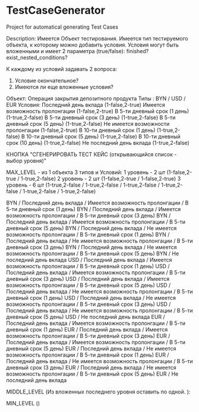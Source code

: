 # TestCaseGenerator
Project for automatical generating Test Cases

Description:
Имеется Объект тестирования.
Имеется тип тестируемого объекта, к которому можно добавить условия.
Условия могут быть вложенными и имеет 2 параметра (true/false):
  finished?
  exist_nested_conditions?

К каждому из условий задавать 2 вопроса:
  1. Условие окончательное?
  2. Имеются ли еще вложенные условия?

Объект: Операция закрытия депозитного продукта
Типы : BYN / USD / EUR
Условия:
  Последний день вклада                (1-false,2-true)
    Имеется возможность пролонгации      (1-false,2-true)
      В 5-ти дневный срок (1 день)         (1-true,2-false)
      В 5-ти дневный срок (3 день)         (1-true,2-false)
      В 5-ти дневный срок (5 день)         (1-true,2-false)
    Не имеется возможности пролонгации   (1-false,2-true)
      В 10-ти дневный срок (1 день)        (1-true,2-false)
      В 10-ти дневный срок (5 день)        (1-true,2-false)
      В 10-ти дневный срок (10 день)       (1-true,2-false)
  Не последний день вклада             (1-true,2-false)

КНОПКА "СГЕНЕРИРОВАТЬ ТЕСТ КЕЙС (открывающийся список - выбор уровня)"

MAX_LEVEL - из 1 объекта 3 типов и Условий: 1 уровень - 2 шт (1-false,2-true / 1-true,2-false)
                                            2 уровень - 2 шт (1-false,2-true / 1-false,2-true)
                                            3 уровень - 6 шт (1-true,2-false / 1-true,2-false / 1-true,2-false / 1-true,2-false / 1-true,2-false / 1-true,2-false)

BYN / Последний день вклада / Имеется возможность пролонгации / В 5-ти дневный срок (1 день)
BYN / Последний день вклада / Имеется возможность пролонгации / В 5-ти дневный срок (3 день)
BYN / Последний день вклада / Имеется возможность пролонгации / В 5-ти дневный срок (5 день)
BYN / Последний день вклада / Не имеется возможность пролонгации / В 5-ти дневный срок (1 день)
BYN / Последний день вклада / Не имеется возможность пролонгации / В 5-ти дневный срок (3 день)
BYN / Последний день вклада / Не имеется возможность пролонгации / В 5-ти дневный срок (5 день)
BYN / Не последний день вклада
USD / Последний день вклада / Имеется возможность пролонгации / В 5-ти дневный срок (1 день)
USD / Последний день вклада / Имеется возможность пролонгации / В 5-ти дневный срок (3 день)
USD / Последний день вклада / Имеется возможность пролонгации / В 5-ти дневный срок (5 день)
USD / Последний день вклада / Не имеется возможность пролонгации / В 5-ти дневный срок (1 день)
USD / Последний день вклада / Не имеется возможность пролонгации / В 5-ти дневный срок (3 день)
USD / Последний день вклада / Не имеется возможность пролонгации / В 5-ти дневный срок (5 день)
USD / Не последний день вклада
EUR / Последний день вклада / Имеется возможность пролонгации / В 5-ти дневный срок (1 день)
EUR / Последний день вклада / Имеется возможность пролонгации / В 5-ти дневный срок (3 день)
EUR / Последний день вклада / Имеется возможность пролонгации / В 5-ти дневный срок (5 день)
EUR / Последний день вклада / Не имеется возможность пролонгации / В 5-ти дневный срок (1 день)
EUR / Последний день вклада / Не имеется возможность пролонгации / В 5-ти дневный срок (3 день)
EUR / Последний день вклада / Не имеется возможность пролонгации / В 5-ти дневный срок (5 день)
EUR / Не последний день вклада

MIDDLE_LEVEL (Из вложенных последнего уровня оставить по одной. ):

MIN_LEVEL ()
